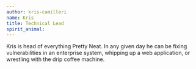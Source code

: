 ```yaml
---
author: kris-camilleri
name: Kris
title: Technical Lead
spirit_animal: 
---
```

Kris is head of everything Pretty Neat. In any given day he can be fixing vulnerabilities in an enterprise system, whipping up a web application, or wrestling with the drip coffee machine.
